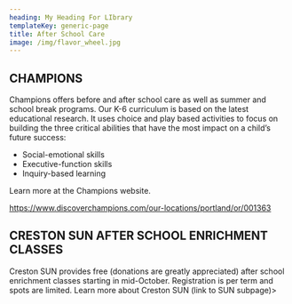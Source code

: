 ```yaml
---
heading: My Heading For LIbrary
templateKey: generic-page
title: After School Care
image: /img/flavor_wheel.jpg
---
```


## CHAMPIONS

Champions offers before and after school care as well as summer and school break programs. Our K-6 curriculum is based on the latest educational research. It uses choice and play based activities to focus on building the three critical abilities that have the most impact on a child’s future success:

- Social-emotional skills
- Executive-function skills
- Inquiry-based learning

Learn more at the Champions website.

<https://www.discoverchampions.com/our-locations/portland/or/001363>

## CRESTON SUN AFTER SCHOOL ENRICHMENT CLASSES

Creston SUN provides free (donations are greatly appreciated) after school enrichment classes starting in mid-October. Registration is per term and spots are limited. Learn more about Creston SUN (link to SUN subpage)>
